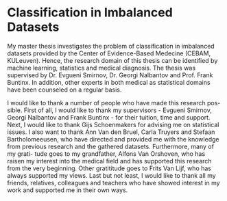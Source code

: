 # Classification in Imbalanced Datasets

My master thesis investigates the problem of classification in imbalanced datasets provided by the Center of Evidence-Based Medecine (CEBAM, KULeuven). Hence, the research domain of this thesis can be identified by machine learning, statistics and medical diagnosis. The thesis was supervised by Dr. Evgueni Smirnov, Dr. Georgi Nalbantov and Prof. Frank Buntinx. In addition, other experts in both medical as statistical domains have been counseled on a regular basis.

I would like to thank a number of people who have made this research pos-
sible. First of all, I would like to thank my supervisors - Evgueni Smirnov,
Georgi Nalbantov and Frank Buntinx - for their tuition, time and support.
Next, I would like to thank Gijs Schoenmakers for advising me on statistical
issues. I also want to thank Ann Van den Bruel, Carla Truyers and Stefaan
Bartholomeeusen, who have directed and provided me with the knowledge from
previous research and the gathered datasets. Furthermore, many of my grati-
tude goes to my grandfather, Alfons Van Orshoven, who has raisen my interest
into the medical field and has supported this research from the very beginning.
Other gratititude goes to Frits Van Lijf, who has always supported my views.
Last but not least, I would like to thank all my friends, relatives, colleagues and
teachers who have showed interest in my work and supported me in their own
ways.
